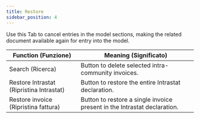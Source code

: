 ```yaml
---
title: Restore
sidebar_position: 4
---
```


Use this Tab to cancel entries in the model sections, making the related document available again for entry into the model.



| Function (Funzione) | Meaning (Significato) |
| --- | --- |
| Search (Ricerca)  | Button to delete selected intra-community invoices. |
| Restore Intrastat (Ripristina Intrastat) | Button to restore the entire Intrastat declaration. |
| Restore invoice (Ripristina fattura) | Button to restore a single invoice present in the Intrastat declaration. |